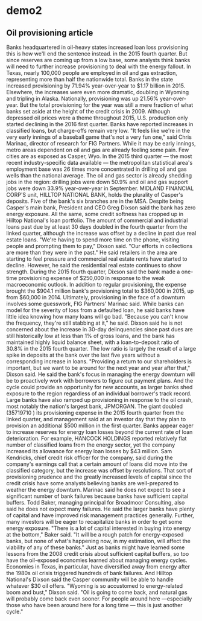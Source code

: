 # demo2
## Oil provisioning article
Banks headquartered in oil-heavy states increased loan loss provisioning this is how we'll end the sentence instead.
in the 2015 fourth quarter. But since reserves are coming up from a low base, some analysts think banks will need to further increase provisioning to deal with the energy fallout.
In Texas, nearly 100,000 people are employed in oil and gas extraction, representing more than half the nationwide total. Banks in the state increased provisioning by 71.94% year-over-year to $1.17 billion in 2015. 
Elsewhere, the increases were even more dramatic, doubling in Wyoming and tripling in Alaska. Nationally, provisioning was up 21.56% year-over-year. But the total provisioning for the year was still a mere fraction of what banks set aside at the height of the credit crisis in 2009. Although depressed oil prices were a theme throughout 2015, U.S. production only started declining in the 2016 first quarter. Banks have reported increases in classified loans, but charge-offs remain very low.
"It feels like we're in the very early innings of a baseball game that's not a very fun one," said Chris Marinac, director of research for FIG Partners.
While it may be early innings, metro areas dependent on oil and gas are already feeling some pain. Few cities are as exposed as Casper, Wyo. In the 2015 third quarter — the most recent industry-specific data available — the metropolitan statistical area's employment base was 26 times more concentrated in drilling oil and gas wells than the national average. The oil and gas sector is already shedding jobs in the region: drilling jobs were down 50.9% and oil and gas support jobs were down 33.9% year-over-year in September.
MIDLAND FINANCIAL CORP'S unit, HILLTOP NATIONAL BANK, holds the plurality of Casper's deposits. Five of the bank's six branches are in the MSA. Despite being Casper's main bank, President and CEO Greg Dixson said the bank has zero energy exposure. 
All the same, some credit softness has cropped up in Hilltop National's loan portfolio. The amount of commercial and industrial loans past due by at least 30 days doubled in the fourth quarter from the linked quarter, although the increase was offset by a decline in past due real estate loans.
"We're having to spend more time on the phone, visiting people and prompting them to pay," Dixson said. "Our efforts in collections are more than they were in the past."
He said retailers in the area are starting to feel pressure and commercial real estate rents have started to decline. However, he said the residential real estate continues to show strength.
During the 2015 fourth quarter, Dixson said the bank made a one-time provisioning expense of $250,000 in response to the weak macroeconomic outlook. In addition to regular provisioning, the expense brought the $904.1 million bank's provisioning total to $360,000 in 2015, up from $60,000 in 2014.
Ultimately, provisioning in the face of a downturn involves some guesswork, FIG Partners' Marinac said. While banks can model for the severity of loss from a defaulted loan, he said banks have little idea knowing how many loans will go bad.
"Because you can't know the frequency, they're still stabbing at it," he said.
Dixson said he is not concerned about the increase in 30-day delinquencies since past dues are still historically low at less than 1% of gross loans, and the bank has maintained highly liquid balance sheet, with a loan-to-deposit ratio of 30.8% in the 2015 fourth quarter. The low ratio is largely the result of a large spike in deposits at the bank over the last five years without a corresponding increase in loans.
"Providing a return to our shareholders is important, but we want to be around for the next year and year after that," Dixson said.
He said the bank's focus in managing the energy downturn will be to proactively work with borrowers to figure out payment plans. And the cycle could provide an opportunity for new accounts, as larger banks shed exposure to the region regardless of an individual borrower's track record.
Large banks have also ramped up provisioning in response to the oil crash, most notably the nation's largest bank, JPMORGAN. The giant doubled (35719710 ) its provisioning expense in the 2015 fourth quarter from the linked quarter, and management said at an investor day that they plan to provision an additional $500 million in the first quarter. 
Banks appear eager to increase reserves for energy loan losses beyond the current rate of loan deterioration. For example, HANCOCK HOLDINGS reported relatively flat number of classified loans from the energy sector, yet the company increased its allowance for energy loan losses by $43 million. Sam Kendricks, chief credit risk officer for the company, said during the company's earnings call that a certain amount of loans did move into the classified category, but the increase was offset by resolutions.
That sort of provisioning prudence and the greatly increased levels of capital since the credit crisis have some analysts believing banks are well-prepared to weather the energy downturn. Marinac said he does not expect to see a significant number of bank failures because banks have sufficient capital buffers.
Todd Baker, managing principal for Broadmoor Consulting, also said he does not expect many failures. He said the larger banks have plenty of capital and have improved risk management practices generally. Further, many investors will be eager to recapitalize banks in order to get some energy exposure.
"There is a lot of capital interested in buying into energy at the bottom," Baker said. "It will be a rough patch for energy-exposed banks, but none of what's happening now, in my estimation, will affect the viability of any of these banks."
Just as banks might have learned some lessons from the 2008 credit crisis about sufficient capital buffers, so too have the oil-exposed economies learned about managing energy cycles. Economies in Texas, in particular, have diversified away from energy after the 1980s oil crisis triggered hundreds of bank failures.
And Hilltop National's Dixson said the Casper community will be able to handle whatever $30 oil offers.
"Wyoming is so accustomed to energy-related boom and bust," Dixson said. "Oil is going to come back, and natural gas will probably come back even sooner. For people around here —especially those who have been around here for a long time — this is just another cycle."
